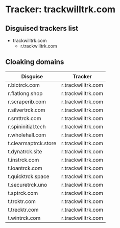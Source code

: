 # Tracker: trackwilltrk.com

## Disguised trackers list

* trackwilltrk.com
    * r.trackwilltrk.com

## Cloaking domains

| Disguise | Tracker |
| ---- | ---- |
| r.biotrck.com | r.trackwilltrk.com |
| r.flatlong.shop | r.trackwilltrk.com |
| r.scraperib.com | r.trackwilltrk.com |
| r.silvertrck.com | r.trackwilltrk.com |
| r.smttrck.com | r.trackwilltrk.com |
| r.spininitial.tech | r.trackwilltrk.com |
| r.wholehall.com | r.trackwilltrk.com |
| t.clearmaptrck.store | r.trackwilltrk.com |
| t.dynatrck.site | r.trackwilltrk.com |
| t.instrck.com | r.trackwilltrk.com |
| t.loantrck.com | r.trackwilltrk.com |
| t.quicktrck.space | r.trackwilltrk.com |
| t.securetrck.uno | r.trackwilltrk.com |
| t.sptrck.com | r.trackwilltrk.com |
| t.trcktr.com | r.trackwilltrk.com |
| t.trecktr.com | r.trackwilltrk.com |
| t.wintrck.com | r.trackwilltrk.com |